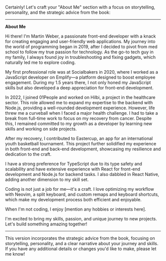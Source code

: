 Certainly! Let's craft your "About Me" section with a focus on storytelling, personality, and the strategic advice from the book:

---

**About Me**

Hi there! I'm Martin Weber, a passionate front-end developer with a knack for creating engaging and user-friendly web applications. My journey into the world of programming began in 2019, after I decided to pivot from med school to follow my true passion for technology. As the go-to tech guy in my family, I always found joy in troubleshooting and fixing gadgets, which naturally led me to explore coding.

My first professional role was at Socialbakers in 2020, where I worked as a JavaScript developer on Emplify—a platform designed to boost employee engagement. During my 1.5 years there, I not only honed my JavaScript skills but also developed a deep appreciation for front-end development.

In 2022, I joined 01People and worked on Hilbi, a project in the healthcare sector. This role allowed me to expand my expertise to the backend with Node.js, providing a well-rounded development experience. However, life threw me a curveball when I faced a major health challenge. I had to take a break from full-time work to focus on my recovery from cancer. Despite this, I remained committed to my growth as a developer by learning new skills and working on side projects.

After my recovery, I contributed to Eastercup, an app for an international youth basketball tournament. This project further solidified my experience in both front-end and back-end development, showcasing my resilience and dedication to the craft.

I have a strong preference for TypeScript due to its type safety and scalability and have extensive experience with React for front-end development and Node.js for backend tasks. I also dabbled in React Native, adding another dimension to my skill set.

Coding is not just a job for me—it's a craft. I love optimizing my workflow with Neovim, a split keyboard, and custom remaps and keyboard shortcuts, which make my development process both efficient and enjoyable.

When I'm not coding, I enjoy [mention any hobbies or interests here].

I'm excited to bring my skills, passion, and unique journey to new projects. Let's build something amazing together!

---

This version incorporates the strategic advice from the book, focusing on storytelling, personality, and a clear narrative about your journey and skills. If you have any additional details or changes you'd like to make, please let me know!
